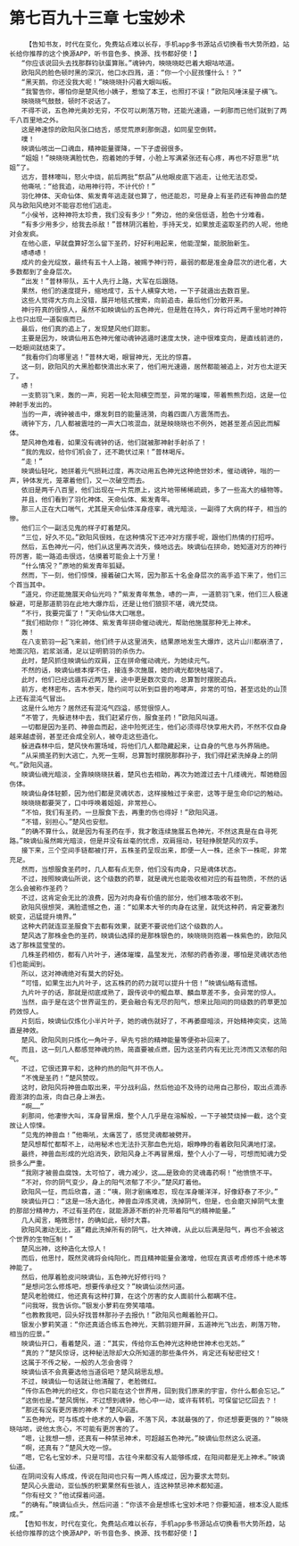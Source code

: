# 第七百九十三章 七宝妙术
        【告知书友，时代在变化，免费站点难以长存，手机app多书源站点切换看书大势所趋，站长给你推荐的这个换源APP，听书音色多、换源、找书都好使！】
       “你应该说回头去找那群钧驮蛋算账。”魂钟内，映晓晓眨巴着大眼咕哝道。
       欧阳风的脸色顿时黑的深沉，他口水四溅，道：“你一个小屁孩懂什么！？”
       “黑天鹅，你还没我大呢！”映晓晓扑闪着大眼叫板。
       “我警告你，哪怕你是楚风他小姨子，惹恼了本王，也照打不误！”欧阳风唾沫星子横飞。
       映晓晓气鼓鼓，顿时不说话了。
       不得不说，五色神光奥妙无穷，不仅可以刷落万物，还能光速遁，一刹那而已他们就到了两千八百里地之外。
       这是神速惊的欧阳风张口结舌，感觉荒原刹那倒退，如同星空倒转。
       噗！
       映谪仙咳出一口魂血，精神能量骤降，一下子虚弱很多。
       “姐姐！”映晓晓满脸忧色，抱着她的手臂，小脸上写满紧张还有心疼，再也不好意思“坑姐”了。
       远方，普林嚎叫，怒火中烧，前后两批“祭品”从他眼皮底下逃走，让他无法忍受。
       他嘶吼：“给我追，动用神行符，不计代价！”
       羽化神体、天命仙体、紫发青年逃走就也算了，他还能忍，可是身上有圣药还有神兽血的楚风与欧阳风绝对不能容忍他们逃走。
       “小侯爷，这种神符太珍贵，我们没有多少！”旁边，他的亲信低语，脸色十分难看。
       “有多少用多少，给我去杀敌！”普林阴沉着脸，手持天戈，如果放走盗取圣药的人呢，他绝对会发疯。
       在他心底，早就盘算好怎么留下圣药，好好利用起来，他能涅槃，能脱胎新生。
       哧哧哧！
       成片的金光绽放，最终有五十人上路，被赐予神行符，最弱的都是准金身层次的进化者，大多数都到了金身层次。
       “出发！”普林带队，五十人先行上路，大军在后跟随。
       果然，他们的速度提升，缩地成寸，五十人横穿大地，一下子就遁出去数百里。
       这些人觉得大方向上没错，展开地毯式搜索，向前追击，最后他们分散开来。
       神行符真的很惊人，虽然不如映谪仙的五色神光，但是胜在持久，奔行将近两千里地时神符上也只出现一道裂痕而已。
       最后，他们真的追上了，发现楚风他们踪影。
       主要是因为，映谪仙用五色神光催动魂钟逃遁时速度太快，途中很难变向，是直线前进的，一眨眼间就结束了。
       “我看你们向哪里逃！”普林大喝，眼冒神光，无比的惊喜。
       这一刻，欧阳风的大黑脸都快滴出水来了，他们用光速遁，居然都能被追上，对方也太逆天了。
       哧！
       一支箭羽飞来，轰的一声，宛若一轮太阳横空而至，异常的璀璨，带着熊熊烈焰，这是一位神射手发出的。
       当的一声，魂钟被击中，爆发刺目的能量涟漪，向着四面八方震荡而去。
       魂钟下方，几人都被震哇的一声大口咳混血，就是映晓晓也不例外，她甚至差点因此而解体。
       楚风神色难看，如果没有魂钟的话，他们就被那神射手射杀了！
       “我的鬼奴，给你们机会了，还不跪伏过来！”普林喝斥。
       “走！”
       映谪仙轻叱，她拼着元气损耗过度，再次动用五色神光这种绝世妙术，催动魂钟，嗡的一声，钟体发光，笼罩着他们，又一次破空而去。
       依旧是两千八百里，他们出现在一片荒原上，这片地带稀稀疏疏，多了一些高大的植物等。
       并且，他们看到了羽化神体、天命仙体、紫发青年。
       那三人正在大口喘气，尤其是天命仙体浑身痉挛，魂光暗淡，一副得了大病的样子，相当的惨。
       他们三个一副活见鬼的样子盯着楚风。
       “三位，好久不见。”欧阳风很贱，在这种情况下还冲对方摆手呢，跟他们热情的打招呼。
       然后，五色神光一闪，他们从这里再次消失，倏地远去。映谪仙在拼命，她知道对方的神行符厉害，能一路追击很远，估摸着可能会上十万里！
       “什么情况？”原地的紫发青年狐疑。
       然而，下一刻，他们惊悚，接着破口大骂，因为那五十名金身层次的高手追下来了，他们三个首当其中。
       “道兄，你还能施展天命仙光吗？”紫发青年焦急，哧的一声，一道箭羽飞来，他们三人极速躲避，可是那道箭羽在此地大爆炸后，还是让他们狼狈不堪，魂光焚烧。
       “不行，我要完蛋了！”天命仙体大口喘息。
       “我们相助你！”羽化神体、紫发青年拼命催动魂光，帮助他施展那种无上神术。
       轰！
       在八支箭羽一起飞来前，他们终于从这里消失，结果原地发生大爆炸，这片山川都崩溃了，地面沉陷，岩浆汹涌，足以证明箭羽的杀伤力。
       此时，楚风抓住映谪仙的双肩，正在拼命催动魂光，为她续元气。
       不然的话，映谪仙根本撑不住，接连多次施展，她的魂光都快枯竭了。
       此时，他们已经远遁将近两万里，途中更是数次变向，总算暂时摆脱追兵。
       前方，老林密布，古木参天，隐约间可以听到巨兽的咆哮声，非常的可怕，甚至远处的山顶上还有混沌气冒出。
       这是什么地方？居然还有混沌气四溢，感觉很惊人。
       “不管了，先躲进林中去，我们赶紧疗伤，服食圣药！”欧阳风叫道。
       一切都是因为圣药、神兽血而起，途中险死还生，他们必须得尽快享用大药，不然不仅自身越来越虚弱，甚至还会成全别人，被夺走这些造化。
       躲进森林中后，楚风快布置场域，将他们几人都隐藏起来，让自身的气息与外界隔绝。
       “从采摘圣药到大逃亡，九死一生啊，总算暂时摆脱那群孙子，我们得赶紧洗掉身上的阴气。”欧阳风道。
       映谪仙魂光暗淡，全靠映晓晓扶着，楚风也去相助，再次为她渡过去十几缕魂光，帮她稳固伤体。
       映谪仙身体轻颤，因为他们都是灵魂状态，这样接触过于亲密，这等于是生命印记的触动。
       映晓晓都要哭了，口中呼唤着姐姐，非常担心。
       “不怕，我们有圣药，一旦服食下去，再重的伤也得好！”欧阳风道。
       “不错，别担心。”楚风也安慰。
       “的确不算什么，就是因为有圣药在手，我才敢连续施展五色神光，不然这真是在自寻死路。”映谪仙虽然眸光暗淡，但是并没有丝毫的忧虑，双肩摇动，轻轻挣脱楚风的双手。
       接下来，三个空间手链都被打开，五株圣药呈现出来，即便一人一株，还余下一株呢，非常充足。
       然而，当想服食圣药时，几人都有点无奈，他们没有肉身，只是魂体状态。
       不过，按照映谪仙所说，这个级数的药草，就是魂光也能吸收相对应的有益物质，不然的话怎么会被称作圣药？
       不过，这肯定会无比的浪费，因为对肉身有价值的部分，他们根本吸收不到。
       欧阳风很想哭，满脸遗憾之色，道：“如果本大爷的肉身在这里，就凭这种药，肯定要激烈蜕变，迅猛提升境界。”
       这种大药就连亚圣服食下去都有效果，就更不要说他们这个级数的人。
       楚风选了那株金色的圣药，映谪仙选择的是那株银色的，映晓晓则抱着一株紫色的，欧阳风选了那株蓝莹莹的。
       几株圣药相仿，都有八片叶子，通体璀璨，晶莹发光，浓郁的药香弥漫，哪怕是灵魂状态他们也能闻到。
       所以，这对神魂绝对有莫大的好处。
       “可惜，如果生出九片叶子，这五株药的药力就可以提升十倍！”映谪仙略有遗憾。
       九片叶子的话，那就是彻底成熟了，跟传说中的鲲血草、麟血草差不多，会异常的惊人。
       当然，由于是在这个世界诞生的，更会融合有无尽的阳气，想来比阳间的同级数的药草更加药效惊人。
       片刻后，映谪仙仅炼化小半片叶子，她的魂伤就好了，不再萎靡暗淡，开始精神奕奕，这简直是神效。
       楚风、欧阳风则只炼化一角叶子，早先亏损的精神能量等便弥补回来了。
       而且，这一刻几人都感觉神魂灼热，简直要被点燃，因为这圣药内有无比充沛而又浓郁的阳气。
       不过，它很还算平和，这种灼热的阳气并不伤人。
       “不愧是圣药！”楚风赞叹。
       这时，欧阳风将神兽血取出来，平分战利品，然后他迫不及待的动用自己那份，取出点滴赤霞澎湃的血液，向自己身上淋去。
       “啊……”
       刹那间，他凄惨大叫，浑身冒黑烟，整个人几乎是在溶解般，一下子被焚烧掉一截，这个变故让人惊悚。
       “见鬼的神兽血！”他嘶吼，太痛苦了，感觉灵魂都被劈开。
       楚风想帮忙都帮不上，动用秘术也无法扑灭那血色光焰，眼睁睁的看着欧阳风满地打滚。
       最终，神兽血形成的光焰消失，欧阳风身上不再冒黑烟，整个人小了一号，可想而知魂力受损多么严重。
       “我刚才被兽血腐蚀，太可怕了，魂力减少，这……是致命的灵魂毒药啊！”他愤愤不平。
       “不对，你的阴气变少，身上的阳气浓郁了不少。”楚风盯着他。
       欧阳风一怔，而后欣喜，道：“咦，刚才剧痛难忍，现在浑身暖洋洋，好像舒泰了不少。”
       映谪仙开口：“这是一场大造化，神兽血淬炼灵魂，洗掉阴气，但是，也会磨灭掉阴气太重的那部分精神力，不过有圣药在，就能源源不断的补充带着阳气的精神能量。”
       几人闻言，略微思忖，的确如此，顿时大喜。
       欧阳风激动无比，道“藉此洗掉所有的阴气，壮大神魂，从此以后满是阳气，再也不会被这个世界的生物压制！”
       楚风出神，这种造化太惊人！
       而后，他思忖，既然灵魂将会纯阳化，而且精神能量会激增，他现在真该考虑修炼十绝术等神能了。
       然后，他厚着脸皮问映谪仙，五色神光好修行吗？
       “是想问怎么修炼吧，想要传承经文？”映谪仙淡然问道。
       楚风老脸微红，他还真有这种打算，在这个厉害的女人面前什么都瞒不住。
       “问我呀，我告诉你。”银发小萝莉在旁笑嘻嘻。
       “也教教我吧，回头好找普林那孙子去报仇！”欧阳风也觍着脸开口。
       银发小萝莉笑道：“你还真适合练五色神光，天鹅羽翅开屏，五道神光飞出去，刷落万物，相当的应景。”
       映谪仙开口，看着楚风，道：“其实，传给你五色神光这种绝世神术也无妨。”
       “真的？”楚风惊讶，这种秘法除却大众所知道的那些条件外，肯定还有秘密经文！
       这属于不传之秘，一般的人怎会舍得？
       映谪仙该不会真要选他当道侣吧？楚风胡思乱想。
       不过，映谪仙一句话就让他清醒了，老脸微红。
       “传你五色神光的经文，你也只能在这个世界用，回到我们原来的宇宙，你什么都会忘记。”
       “这倒也是。”楚风惆怅，不过想到魂钟，他心中一动，或许有转机，可保留记忆回去？！
       “那还有没有更厉害的神术？”楚风问道。
       “五色神光，可与练成十绝术的人争霸，不落下风，本就最强的了，你还想要更强的？”映晓晓咕哝，说他太贪心，不可能有更厉害的了。
       “嗯，让我想一想，还真有一种禁忌神术，可超越五色神光。”映谪仙忽然这么说道。
       “啊，还真有？”楚风大吃一惊。
       “嗯，它名七宝妙术，只是可惜，古往今来都没有人能够练成，在阳间都是无上神术。”映谪仙道。
       在阴间没有人练成，传说在阳间也只有一两人练成过，因为要求太苛刻。
       楚风心头震动，亚仙族的积累果然有些骇人，连这种禁忌神术都知道。
       “你有经文？”他试探着问道。
       “的确有。”映谪仙点头，然后问道：“你该不会是想练七宝妙术吧？你要知道，根本没人能练成。”
       【告知书友，时代在变化，免费站点难以长存，手机app多书源站点切换看书大势所趋，站长给你推荐的这个换源APP，听书音色多、换源、找书都好使！】